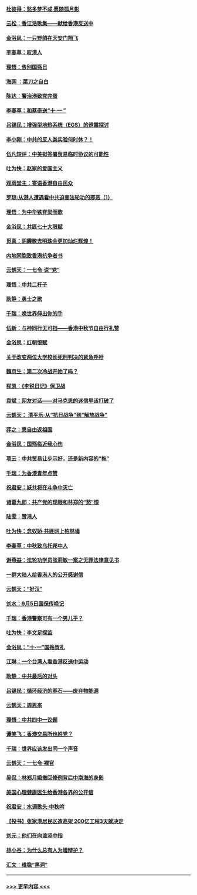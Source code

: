 #### [杜彼得：愁多梦不成 愿随孤月影](../pages/nsc993/n11540296.md?t=09231811) 
#### [云松：香江浩歌集——献给香港反送中](../pages/nsc993/n11540149.md?t=09231811) 
#### [金浴凤：一只野鸽在天安门翔飞](../pages/nsc993/n11540280.md?t=09231811) 
#### [李春草：叹港人](../pages/nsc993/n11540119.md?t=09231811) 
#### [理悟：告别国殇日](../pages/nsc993/n11539610.md?t=09231811) 
#### [海网 ：菜刀之自白](../pages/nsc993/n11539597.md?t=09231811) 
#### [陈达：警治港致党完蛋](../pages/nsc993/n11538127.md?t=09231811) 
#### [李春草：和蔡奇送“十·一 ”](../pages/nsc993/n11537810.md?t=09231811) 
#### [吕锡民：增强型地热系统（EGS）的诱震探讨](../pages/nsc993/n11537765.md?t=09231811) 
#### [李小刚：中共的反人类实验何时休？！](../pages/nsc993/n11537669.md?t=09231811) 
#### [伍凡短评：中美拟签署贸易临时协议的可能性](../pages/nsc993/n11536773.md?t=09231811) 
#### [吐为快：赵家的爱国主义](../pages/nsc993/n11536750.md?t=09231811) 
#### [观雨堂主：寄语香港自由民众](../pages/nsc993/n11536735.md?t=09231811) 
#### [罗琼:从港人遭遇看中共迫害法轮功的邪恶（1）](../pages/nsc993/n11507862.md?t=09231811) 
#### [理悟：为中华铁脊梁而歌](../pages/nsc993/n11534458.md?t=09231811) 
#### [金浴凤：共匪七十大限赋](../pages/nsc993/n11534434.md?t=09231811) 
#### [觅真：阴霾散去明珠会更加灿烂辉煌！](../pages/nsc993/n11531858.md?t=09231811) 
#### [内地同胞致香港抗争者书](../pages/nsc993/n11531645.md?t=09231811) 
#### [云鹤天：一七令‧说“党”](../pages/nsc993/n11529099.md?t=09231811) 
#### [理悟：中共二杆子](../pages/nsc993/n11529046.md?t=09231811) 
#### [耿静：勇士之歌](../pages/nsc993/n11527562.md?t=09231811) 
#### [千瑞：唤世界伸出你的手](../pages/nsc993/n11526942.md?t=09231811) 
#### [伍新：与神同行无可挡——香港中秋节自由行礼赞](../pages/nsc993/n11526801.md?t=09231811) 
#### [金浴凤：红朝恨赋](../pages/nsc993/n11524312.md?t=09231811) 
#### [关于改变两位大学校长死刑判决的紧急呼吁](../pages/nsc993/n11524103.md?t=09231811) 
#### [魏京生：第二次冷战开始了吗？](../pages/nsc993/n11524023.md?t=09231811) 
#### [程凯：《李锐日记》保卫战](../pages/nsc993/n11522922.md?t=09231811) 
#### [袁斌：网友对话——对马克思的迷信早该打破了](../pages/nsc993/n11522561.md?t=09231811) 
#### [云鹤天： 清平乐‧从“抗日战争”到“解放战争”](../pages/nsc993/n11522917.md?t=09231811) 
#### [弈之：愿自由返祖国](../pages/nsc993/n11522810.md?t=09231811) 
#### [金浴凤：国殇临近我心伤](../pages/nsc993/n11522406.md?t=09231811) 
#### [项云：中共贸易让步示好，还是新内容的“拖”](../pages/nsc993/n11522395.md?t=09231811) 
#### [千瑞：为香港青年点赞](../pages/nsc993/n11521768.md?t=09231811) 
#### [祝君安：妖共将在斗争中灭亡](../pages/nsc993/n11520950.md?t=09231811) 
#### [诸葛九郎：共产党的现眼和林郑的“愁”恨](../pages/nsc993/n11520625.md?t=09231811) 
#### [陆雯：赞港人](../pages/nsc993/n11520609.md?t=09231811) 
#### [吐为快：念奴娇‧共匪网上柏林墙](../pages/nsc993/n11519122.md?t=09231811) 
#### [李春草：中秋致乌托邦中人](../pages/nsc993/n11518776.md?t=09231811) 
#### [谢燕益：法轮功学员张莉敏一案之无罪法律意见书](../pages/nsc993/n11517600.md?t=09231811) 
#### [一群大陆人给香港人的公开感谢信](../pages/nsc993/n11514797.md?t=09231811) 
#### [云鹤天：“好汉”](../pages/nsc993/n11513536.md?t=09231811) 
#### [刘水：9月5日国保传唤记](../pages/nsc993/n11513460.md?t=09231811) 
#### [千瑞：香港警察可有一个男儿乎？](../pages/nsc993/n11513109.md?t=09231811) 
#### [吐为快：李文足探监](../pages/nsc993/n11509622.md?t=09231811) 
#### [金浴凤：“十‧一”国殇贺礼](../pages/nsc993/n11509593.md?t=09231811) 
#### [江琳：一个台湾人看香港反送中运动](../pages/nsc993/n11509211.md?t=09231811) 
#### [耿静：中共最后的对头](../pages/nsc993/n11508308.md?t=09231811) 
#### [吕锡民：循环经济的基石——废弃物能源](../pages/nsc993/n11508212.md?t=09231811) 
#### [云鹤天：周恩来](../pages/nsc993/n11508055.md?t=09231811) 
#### [理悟：中共四中一议题](../pages/nsc993/n11507782.md?t=09231811) 
#### [谭笑飞：香港交易所也姓党？](../pages/nsc993/n11507753.md?t=09231811) 
#### [千瑞：世界应该发出同一个声音](../pages/nsc993/n11507290.md?t=09231811) 
#### [云鹤天：一七令‧裸官](../pages/nsc993/n11507177.md?t=09231811) 
#### [吴侃：林郑月娥撤回修例背后中南海的身影](../pages/nsc993/n11506876.md?t=09231811) 
#### [美国心理健康医生给香港各界的公开信](../pages/nsc993/n11506809.md?t=09231811) 
#### [祝君安：水调歌头‧中秋吟](../pages/nsc993/n11506758.md?t=09231811) 
#### [【投书】张家港居民区造高架 200亿工程3天就决定](../pages/nsc993/n11506682.md?t=09231811) 
#### [刘元：他们在向谁竖中指](../pages/nsc993/n11505384.md?t=09231811) 
#### [林小谷：为什么总有人为墙辩护？](../pages/nsc993/n11505226.md?t=09231811) 
#### [汇文：维稳“黑洞”](../pages/nsc993/n11504347.md?t=09231811) 

----
#### [ >>> 更早内容 <<< ](../indexes/nsc993-earlier.md)
